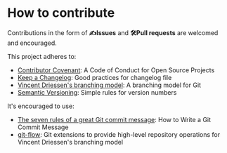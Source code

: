 How to contribute
=================

Contributions in the form of **✍Issues** and **🛠Pull requests** are welcomed and encouraged.

This project adheres to:

* [Contributor Covenant]: A Code of Conduct for Open Source Projects
* [Keep a Changelog]: Good practices for changelog file
* [Vincent Driessen's branching model]: A branching model for Git
* [Semantic Versioning]: Simple rules for version numbers

It's encouraged to use:

* [The seven rules of a great Git commit message]: How to Write a Git Commit Message
* [git-flow]: Git extensions to provide high-level repository operations for Vincent Driessen's branching model  


[Contributor Covenant]: https://www.contributor-covenant.org/
[git-flow]: https://danielkummer.github.io/git-flow-cheatsheet/
[Keep a Changelog]: http://keepachangelog.com/en/1.0.0/
[PSR]: https://www.php-fig.org/psr/psr-2/
[Semantic Versioning]: http://semver.org/
[The seven rules of a great Git commit message]: https://chris.beams.io/posts/git-commit/#seven-rules
[Vincent Driessen's branching model]: http://nvie.com/posts/a-successful-git-branching-model/

